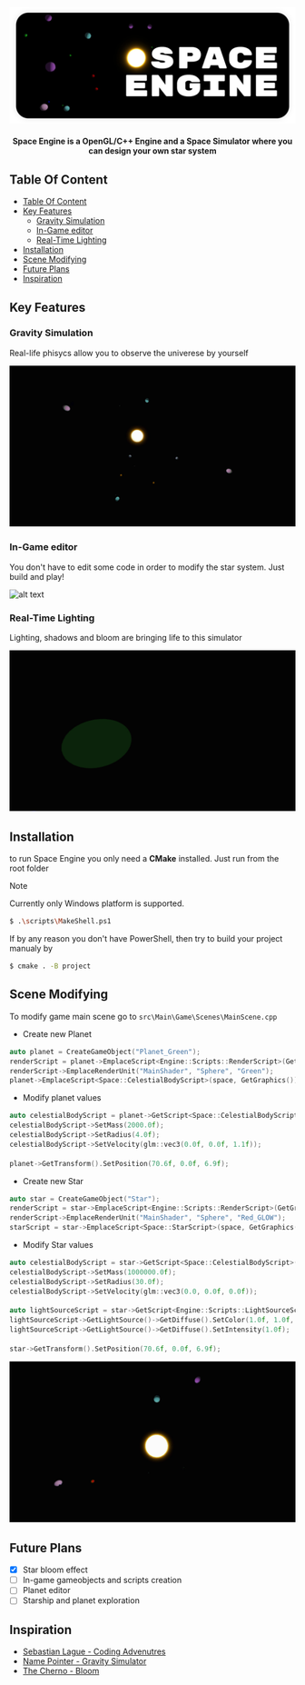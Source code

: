 ![alt text](https://github.com/vkimow/Space/blob/master/images/Title.png?raw=true)

<h4 align="center">Space Engine is a OpenGL/C++ Engine and a Space Simulator where you can design your own star system</h4>

## Table Of Content

- [Table Of Content](#table-of-content)
- [Key Features](#key-features)
  - [Gravity Simulation](#gravity-simulation)
  - [In-Game editor](#in-game-editor)
  - [Real-Time Lighting](#real-time-lighting)
- [Installation](#installation)
- [Scene Modifying](#scene-modifying)
- [Future Plans](#future-plans)
- [Inspiration](#inspiration)

## Key Features

### Gravity Simulation

Real-life phisycs allow you to observe the univerese by yourself

![alt text](https://github.com/vkimow/Space/blob/master/images/gravity_1.gif?raw=true)

### In-Game editor

You don't have to edit some code in order to modify the star system. Just build and play!

![alt text](https://github.com/vkimow/Space/blob/master/images/editor.gif?raw=true)


### Real-Time Lighting

Lighting, shadows and bloom are bringing life to this simulator

![alt text](https://github.com/vkimow/Space/blob/master/images/shadows.gif?raw=true)

## Installation

to run Space Engine you only need a __CMake__ installed. Just run from the root folder

> [!NOTE]
> Currently only Windows platform is supported.

```bash
$ .\scripts\MakeShell.ps1
```

If by any reason you don't have PowerShell, then try to build your project manualy by

```bash
$ cmake . -B project
```

## Scene Modifying

To modify game main scene go to `src\Main\Game\Scenes\MainScene.cpp`

- Create new Planet

```cpp
auto planet = CreateGameObject("Planet_Green");
renderScript = planet->EmplaceScript<Engine::Scripts::RenderScript>(GetGraphics()->GetRenderManager());
renderScript->EmplaceRenderUnit("MainShader", "Sphere", "Green");
planet->EmplaceScript<Space::CelestialBodyScript>(space, GetGraphics());
```

- Modify planet values

```cpp
auto celestialBodyScript = planet->GetScript<Space::CelestialBodyScript>();
celestialBodyScript->SetMass(2000.0f);
celestialBodyScript->SetRadius(4.0f);
celestialBodyScript->SetVelocity(glm::vec3(0.0f, 0.0f, 1.1f));

planet->GetTransform().SetPosition(70.6f, 0.0f, 6.9f);
```

- Create new Star

```cpp
auto star = CreateGameObject("Star");
renderScript = star->EmplaceScript<Engine::Scripts::RenderScript>(GetGraphics()->GetRenderManager());
renderScript->EmplaceRenderUnit("MainShader", "Sphere", "Red_GLOW");
starScript = star->EmplaceScript<Space::StarScript>(space, GetGraphics());
```

- Modify Star values

```cpp
auto celestialBodyScript = star->GetScript<Space::CelestialBodyScript>();
celestialBodyScript->SetMass(1000000.0f);
celestialBodyScript->SetRadius(30.0f);
celestialBodyScript->SetVelocity(glm::vec3(0.0, 0.0f, 0.0f));

auto lightSourceScript = star->GetScript<Engine::Scripts::LightSourceScript>();
lightSourceScript->GetLightSource()->GetDiffuse().SetColor(1.0f, 1.0f, 1.0f);
lightSourceScript->GetLightSource()->GetDiffuse().SetIntensity(1.0f);

star->GetTransform().SetPosition(70.6f, 0.0f, 6.9f);
```

![alt text](https://github.com/vkimow/Space/blob/master/images/gravity_2.gif?raw=true)

## Future Plans
- [x] Star bloom effect
- [ ] In-game gameobjects and scripts creation
- [ ] Planet editor
- [ ] Starship and planet exploration

## Inspiration

- [Sebastian Lague - Coding Advenutres](https://www.youtube.com/watch?v=7axImc1sxa0&t=1s&ab_channel=SebastianLague)
- [Name Pointer - Gravity Simulator](https://www.youtube.com/watch?v=zIzlsphGjkY&t=194s&ab_channel=NamePointer)
- [The Cherno - Bloom](https://www.youtube.com/watch?v=tI70-HIc5ro&t=1062s&ab_channel=TheCherno)
